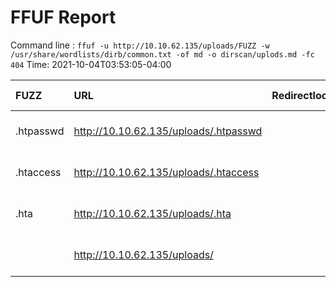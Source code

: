 # FFUF Report

  Command line : `ffuf -u http://10.10.62.135/uploads/FUZZ -w /usr/share/wordlists/dirb/common.txt -of md -o dirscan/uplods.md -fc 404`
  Time: 2021-10-04T03:53:05-04:00

  | FUZZ | URL | Redirectlocation | Position | Status Code | Content Length | Content Words | Content Lines | Content Type | ResultFile |
  | :- | :-- | :--------------- | :---- | :------- | :---------- | :------------- | :------------ | :--------- | :----------- |
  | .htpasswd | http://10.10.62.135/uploads/.htpasswd |  | 13 | 403 | 277 | 20 | 10 | text/html; charset=iso-8859-1 |  |
  | .htaccess | http://10.10.62.135/uploads/.htaccess |  | 12 | 403 | 277 | 20 | 10 | text/html; charset=iso-8859-1 |  |
  | .hta | http://10.10.62.135/uploads/.hta |  | 11 | 403 | 277 | 20 | 10 | text/html; charset=iso-8859-1 |  |
  |  | http://10.10.62.135/uploads/ |  | 1 | 403 | 277 | 20 | 10 | text/html; charset=iso-8859-1 |  |
  